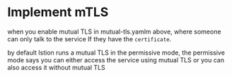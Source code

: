 # Implement mTLS
when you enable mutual TLS in mutual-tls.yamlm above, where someone can only talk to the service If they have the ``certificate``.

by default Istion runs a mutual TLS in the permissive mode, the permissive mode says you can either access the service using mutual TLS or you can also access it without mutual TLS